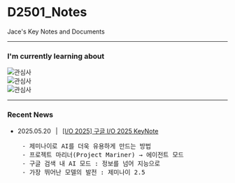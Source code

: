 # D2501_Notes
Jace's Key Notes and Documents

---
### I'm currently learning about
![관심사](https://skillicons.dev/icons?i=idea,vscode,github,docker,aws,gcp) <br/>
![관심사](https://skillicons.dev/icons?i=python,fastapi,django,java,spring,rust) <br/>
![관심사](https://skillicons.dev/icons?i=nodejs,nextjs,react,vue) <br/>

---
### Recent News
- 2025.05.20 &ensp;|&ensp; [[I/O 2025] 구글 I/O 2025 KeyNote ](https://blog.google/intl/ko-kr/products/io-2025-keynote/)
<pre>
    - 제미나이로 AI를 더욱 유용하게 만드는 방법
    - 프로젝트 마리너(Project Mariner) → 에이전트 모드
    - 구글 검색 내 AI 모드 : 정보를 넘어 지능으로
    - 가장 뛰어난 모델의 발전 : 제미나이 2.5
</pre>

